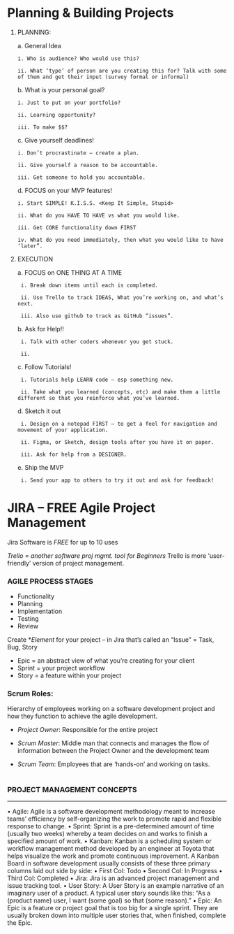 # Planning & Building Projects

1.  PLANNING:

    a. General Idea

        i. Who is audience? Who would use this?

        ii. What ‘type’ of person are you creating this for? Talk with some of them and get their input (survey formal or informal)

    b. What is your personal goal?

        i. Just to put on your portfolio?

        ii. Learning opportunity?

        iii. To make $$?

    c. Give yourself deadlines!

        i. Don’t procrastinate – create a plan.

        ii. Give yourself a reason to be accountable.

        iii. Get someone to hold you accountable.

    d. FOCUS on your MVP features!

        i. Start SIMPLE! K.I.S.S. <Keep It Simple, Stupid>

        ii. What do you HAVE TO HAVE vs what you would like.

        iii. Get CORE functionality down FIRST

        iv. What do you need immediately, then what you would like to have ‘later”.

2.  EXECUTION

    a. FOCUS on ONE THING AT A TIME

         i. Break down items until each is completed.

         ii. Use Trello to track IDEAS, What you’re working on, and what’s next.

         iii. Also use github to track as GitHub “issues”.

    b. Ask for Help!!

         i. Talk with other coders whenever you get stuck.

         ii.

    c. Follow Tutorials!

         i. Tutorials help LEARN code – esp something new.

         ii. Take what you learned (concepts, etc) and make them a little different so that you reinforce what you’ve learned.

    d. Sketch it out

         i. Design on a notepad FIRST – to get a feel for navigation and movement of your application.

         ii. Figma, or Sketch, design tools after you have it on paper.

         iii. Ask for help from a DESIGNER.

    e. Ship the MVP

         i. Send your app to others to try it out and ask for feedback!

#

# JIRA – FREE Agile Project Management

Jira Software is _FREE_ for up to 10 uses

_Trello = another software proj mgmt. tool for Beginners_ Trello is more ‘user-friendly’ version of project management.

### AGILE PROCESS STAGES

- Functionality
- Planning
- Implementation
- Testing
- Review

Create \*_Element_ for your project – in Jira that’s called an “Issue” = Task, Bug, Story

- Epic = an abstract view of what you’re creating for your client
- Sprint = your project workflow
- Story = a feature within your project

### Scrum Roles:

Hierarchy of employees working on a software development project and how they function to achieve the agile development.

- _Project Owner_: Responsible for the entire project

- _Scrum Master_: Middle man that connects and manages the flow of information between the Project Owner and the development team

- _Scrum Team_: Employees that are ‘hands-on’ and working on tasks.

#

### PROJECT MANAGEMENT CONCEPTS

---

• Agile: Agile is a software development methodology meant to increase teams’ efficiency by self-organizing the work to promote rapid and flexible response to change.
• Sprint: Sprint is a pre-determined amount of time (usually two weeks) whereby a team decides on and works to finish a specified amount of work.
• Kanban: Kanban is a scheduling system or workflow management method developed by an engineer at Toyota that helps visualize the work and promote continuous improvement. A Kanban Board in software development usually consists of these three primary columns laid out side by side:
• First Col: Todo
• Second Col: In Progress
• Third Col: Completed
• Jira: Jira is an advanced project management and issue tracking tool.
• User Story: A User Story is an example narrative of an imaginary user of a product. A typical user story sounds like this: “As a (product name) user, I want (some goal) so that (some reason).”
• Epic: An Epic is a feature or project goal that is too big for a single sprint. They are usually broken down into multiple user stories that, when finished, complete the Epic.

#
